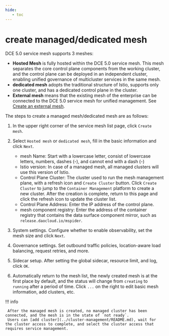 ```yaml
---
hide:
   - toc
---
```


# create managed/dedicated mesh

DCE 5.0 service mesh supports 3 meshes:

- **Hosted Mesh** is fully hosted within the DCE 5.0 service mesh. This mesh separates the core control plane components from the working cluster, and the control plane can be deployed in an independent cluster, enabling unified governance of multicluster services in the same mesh.
- **dedicated mesh** adopts the traditional structure of Istio, supports only one cluster, and has a dedicated control plane in the cluster.
- **External mesh** means that the existing mesh of the enterprise can be connected to the DCE 5.0 service mesh for unified management. See [Create an external mesh](external-mesh.md).

The steps to create a managed mesh/dedicated mesh are as follows:

1. In the upper right corner of the service mesh list page, click `Create mesh`.


1. Select `Hosted mesh` or `dedicated mesh`, fill in the basic information and click `Next`.

     - mesh Name: Start with a lowercase letter, consist of lowercase letters, numbers, dashes (-), and cannot end with a dash (-)
     - Istio version: In case of a managed mesh, all managed clusters will use this version of Istio.
     - Control Plane Cluster: The cluster used to run the mesh management plane, with a refresh icon and `Create Cluster` button. Click `Create Cluster` to jump to the `Container Management` platform to create a new cluster. After the creation is complete, return to this page and click the refresh icon to update the cluster list.
     - Control Plane Address: Enter the IP address of the control plane.
     - mesh component registry: Enter the address of the container registry that contains the data surface component mirror, such as `release.daocloud.io/mspider`.
  

1. System settings. Configure whether to enable observability, set the mesh size and click `Next`.


1. Governance settings. Set outbound traffic policies, location-aware load balancing, request retries, and more.

1. Sidecar setup. After setting the global sidecar, resource limit, and log, click `OK`.


1. Automatically return to the mesh list, the newly created mesh is at the first place by default, and the status will change from `creating` to `running` after a period of time. Click `...` on the right to edit basic mesh information, add clusters, etc.


!!! info

     After the managed mesh is created, no managed cluster has been connected, and the mesh is in the state of `not ready`.
     Users can [add cluster](../cluster-management/README.md), wait for the cluster access to complete, and select the cluster access that requires service management.
